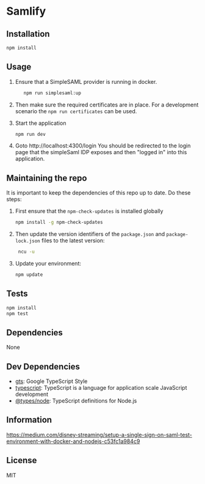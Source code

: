 # Samlify

## Installation

```bash
npm install
```

## Usage

1. Ensure that a SimpleSAML provider is running in docker.

    ```bash
       npm run simplesaml:up
    ```
   
2. Then make sure the required certificates are in place. For a development scenario the `npm run certificates` can
   be used.
   
3. Start the application

    ```bash
   npm run dev
   ```
   
4. Goto http://localhost:4300/login
   You should be redirected to the login page that the simpleSaml IDP exposes and then "logged in" into
   this application.
      
## Maintaining the repo

It is important to keep the dependencies of this repo up to date. Do these steps:
 
1. First ensure that the `npm-check-updates` is installed globally

   ```bash
   npm install -g npm-check-updates
   ```
   
2. Then update the version identifiers of the `package.json` and `package-lock.json` files to the latest version: 
    
   ```bash
    ncu -u
    ```

3. Update your environment:

    ```bash
    npm update
    ```

## Tests

```sh
npm install
npm test
```

## Dependencies

None

## Dev Dependencies

- [gts](https://ghub.io/gts): Google TypeScript Style
- [typescript](https://ghub.io/typescript): TypeScript is a language for application scale JavaScript development
- [@types/node](https://ghub.io/@types/node): TypeScript definitions for Node.js

## Information
https://medium.com/disney-streaming/setup-a-single-sign-on-saml-test-environment-with-docker-and-nodejs-c53fc1a984c9

## License

MIT
